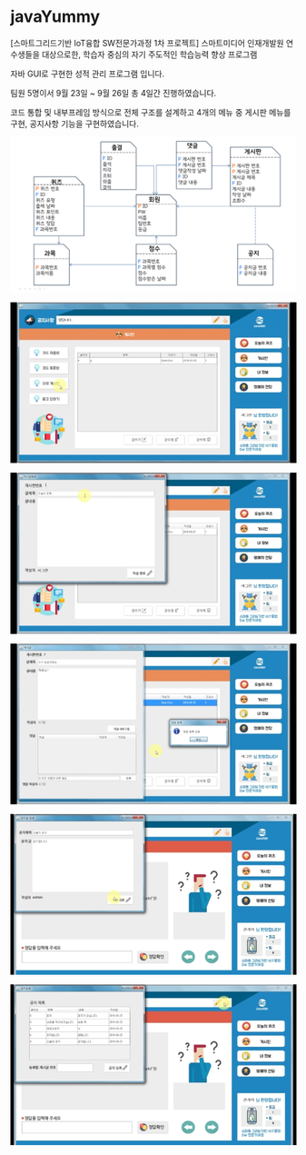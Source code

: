 # javaYummy
[스마트그리드기반 IoT융합 SW전문가과정 1차 프로젝트] 스마트미디어 인재개발원 연수생들을 대상으로한, 학습자 중심의 자기 주도적인 학습능력 향상 프로그램 

자바 GUI로 구현한 성적 관리 프로그램 입니다.

팀원 5명이서 9월 23일 ~ 9월 26일 총 4일간 진행하였습니다.

코드 통합 및 내부프레임 방식으로 전체 구조를 설계하고 4개의 메뉴 중 게시판 메뉴를 구현, 공지사항 기능을 구현하였습니다.

![er다이어그램](./images/er_diagram.png)

![게시판 사진](./images/board.jpg)

![게시글 추가 사진](./images/post.jpg)

![댓글 작성 사진](./images/comment.jpg)

![공지글 작성 사진](./images/notice.jpg)

![공지 확인 사진](./images/notice_list.jpg)
